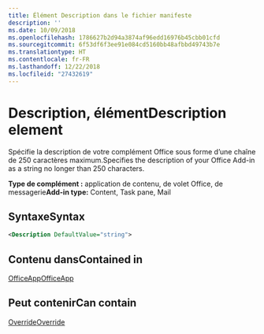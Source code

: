 ```yaml
---
title: Élément Description dans le fichier manifeste
description: ''
ms.date: 10/09/2018
ms.openlocfilehash: 1786627b2d94a3874af96edd16976b45cbb01cfd
ms.sourcegitcommit: 6f53df6f3ee91e084cd5160bb48afbbd49743b7e
ms.translationtype: HT
ms.contentlocale: fr-FR
ms.lasthandoff: 12/22/2018
ms.locfileid: "27432619"
---
```

# <a name="description-element"></a><span data-ttu-id="b9481-102">Description, élément</span><span class="sxs-lookup"><span data-stu-id="b9481-102">Description element</span></span>

<span data-ttu-id="b9481-103">Spécifie la description de votre complément Office sous forme d’une chaîne de 250 caractères maximum.</span><span class="sxs-lookup"><span data-stu-id="b9481-103">Specifies the description of your Office Add-in as a string no longer than 250 characters.</span></span>

<span data-ttu-id="b9481-104">**Type de complément :** application de contenu, de volet Office, de messagerie</span><span class="sxs-lookup"><span data-stu-id="b9481-104">**Add-in type:** Content, Task pane, Mail</span></span>

## <a name="syntax"></a><span data-ttu-id="b9481-105">Syntaxe</span><span class="sxs-lookup"><span data-stu-id="b9481-105">Syntax</span></span>

```XML
<Description DefaultValue="string">
```

## <a name="contained-in"></a><span data-ttu-id="b9481-106">Contenu dans</span><span class="sxs-lookup"><span data-stu-id="b9481-106">Contained in</span></span>

[<span data-ttu-id="b9481-107">OfficeApp</span><span class="sxs-lookup"><span data-stu-id="b9481-107">OfficeApp</span></span>](officeapp.md)


## <a name="can-contain"></a><span data-ttu-id="b9481-108">Peut contenir</span><span class="sxs-lookup"><span data-stu-id="b9481-108">Can contain</span></span>

[<span data-ttu-id="b9481-109">Override</span><span class="sxs-lookup"><span data-stu-id="b9481-109">Override</span></span>](override.md)


